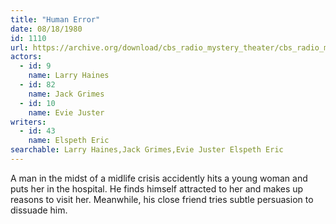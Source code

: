 ```yaml
---
title: "Human Error"
date: 08/18/1980
id: 1110
url: https://archive.org/download/cbs_radio_mystery_theater/cbs_radio_mystery_theater-1101-1150.zip/cbs_radio_mystery_theater-1101-1150%2Fcbsrmt_1110_human_error.mp3
actors:  
  - id: 9
    name: Larry Haines  
  - id: 82
    name: Jack Grimes  
  - id: 10
    name: Evie Juster
writers:  
  - id: 43
    name: Elspeth Eric
searchable: Larry Haines,Jack Grimes,Evie Juster Elspeth Eric
---
```

A man in the midst of a midlife crisis accidently hits a young woman and puts her in the hospital. He finds himself attracted to her and makes up reasons to visit her. Meanwhile, his close friend tries subtle persuasion to dissuade him.